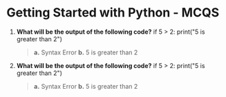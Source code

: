 # Getting Started with Python - MCQS

1. **What will be the output of the following code?**
if 5 > 2:
print("5 is greater than 2")

    >**a.** Syntax Error
    **b.**  5 is greater than 2

2. **What will be the output of the following code?**
if 5 > 2:
print("5 is greater than 2")

    >**a.** Syntax Error
    **b.**  5 is greater than 2
